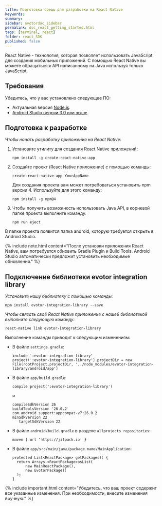 ```yaml
---
title: Подготовка среды для разработки на React Native
keywords:
summary:
sidebar: evotordoc_sidebar
permalink: doc_react_getting_started.html
tags: [terminal, react]
folder: react_SDK
published: false
---
```


React Native - технология, которая позволяет использовать JavaScript для создания мобильных приложений. С помощью React Native вы можете обращаться к API написанному на Java используя только JavaScript.

## Требования

Убедитесь, что у вас установлено следующее ПО:

* Актуальная версия [Node.js](https://nodejs.org/en/download/).
* [Android Studio версии 3.0 или выше](https://developer.android.com/studio/index.html).

## Подготовка к разработке

*Чтобы начать разработку приложения на React Native:*

1. Установите утилиту для создания React Native приложений:

    ```
    npm install -g create-react-native-app
    ```

2. Создайте проект (React Native приложение) с помощью команды:

    ```
    create-react-native-app YourAppName
    ```

    Для создания проекта вам может потребоваться установить npm версии 4. Используйте для этого команду:

    ```
    npm install -g npm@4
    ```

3. Чтобы получить возможность использовать Java API, в корневой папке проекта выполните команду:

    ```
    npm run eject
    ```

В папке проекта появится папка android, которую требуется открыть в Android Studio.

{% include note.html content="После установки приложения React Native, вам потребуется обновить Gradle Plugin и Build Tools. Android Studio автоматически предложит установить необходимые обновления." %}

## Подключение библиотеки evotor integration library

*Установите нашу библиотеку с помощью команды:*

```
npm install evotor-integration-library --save
```

*Чтобы связать своё React Native приложение с нашей библиотекой выполните следующую команду:*

```
react-native link evotor-integration-library
```

Выполнение команды приводит к следующим изменениям:

* В файле `settings.gradle`:

  ```
  include ':evotor-integration-library'
  project(':evotor-integration-library').projectDir = new File(rootProject.projectDir, '../node_modules/evotor-integration-library/android/app')
  ```

* В файле `app/build.gradle`:

  ```
  compile project(':evotor-integration-library')
  ```

  и

  ```
  compileSdkVersion 26
  buildToolsVersion '26.0.2'
  com.android.support:appcompat-v7:26.0.2
  minSdkVersion 22
     targetSdkVersion 22
  ```

* В файле `android/build.gradle` в разделе `allprojects repositories`:

  ```
  maven { url 'https://jitpack.io' }
  ```

* В файле `app/src/main/java/package.name/MainApplication`:

  ```
  protected List<ReactPackage> getPackages() {
    return Arrays.<ReactPackage>asList(
        new MainReactPackage(),
        new EvotorPackage()
    );
  }
  ```

{% include important.html content="Убедитесь, что ваш проект содержит все указанные изменения. При необходимости, внесите изменения вручную." %}
